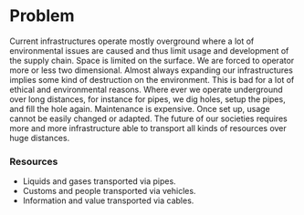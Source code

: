 # Problem

Current infrastructures operate mostly overground where a lot of environmental
issues are caused and thus limit usage and development of the supply chain.
Space is limited on the surface. We are forced to operator more or less two
dimensional. Almost always expanding our infrastructures implies some kind of
destruction on the environment. This is bad for a lot of ethical and
environmental reasons. Where ever we operate underground over long distances,
for instance for pipes, we dig holes, setup the pipes, and fill the hole again.
Maintenance is expensive. Once set up, usage cannot be easily changed or
adapted. The future of our societies requires more and more infrastructure able
to transport all kinds of resources over huge distances.



### Resources

* Liquids and gases transported via pipes.
* Customs and people transported via vehicles.
* Information and value transported via cables.
